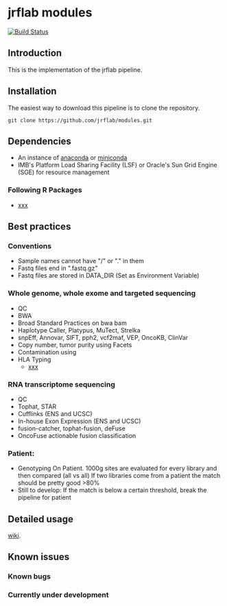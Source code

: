 # jrflab modules
[![Build Status](https://travis-ci.org/cBioPortal/cbioportal.svg?branch=master)](https://travis-ci.org/jrflab/modules)

## Introduction
This is the implementation of the jrflab pipeline.

## Installation
The easiest way to download this pipeline is to clone the repository.

```
git clone https://github.com/jrflab/modules.git
```

## Dependencies
- An instance of [anaconda](https://www.anaconda.com) or [miniconda](https://conda.io/en/latest/miniconda.html)
- IMB's Platform Load Sharing Facility (LSF) or Oracle's Sun Grid Engine (SGE) for resource management

### Following R Packages
- [xxx](https://)

## Best practices
	
### Conventions
- Sample names cannot have "/" or "." in them
- Fastq files end in ".fastq.gz"
- Fastq files are stored in DATA_DIR (Set as Environment Variable) 

### Whole genome, whole exome and targeted sequencing
- QC
- BWA
- Broad Standard Practices on bwa bam  
- Haplotype Caller, Platypus, MuTect, Strelka
- snpEff, Annovar, SIFT, pph2, vcf2maf, VEP, OncoKB, ClinVar
- Copy number, tumor purity using Facets
- Contamination using 
- HLA Typing
	* [xxx](http://)

### RNA transcriptome sequencing
- QC
- Tophat, STAR
- Cufflinks (ENS and UCSC)
- In-house Exon Expression (ENS and UCSC)
- fusion-catcher, tophat-fusion, deFuse
- OncoFuse actionable fusion classification

### Patient:
- Genotyping On Patient. 
	1000g sites are evaluated for every library and then compared (all vs all)
	If two libraries come from a patient the match should be pretty good >80%
- Still to develop:
	If the match is below a certain threshold, break the pipeline for patient

## Detailed usage
[wiki](https://github.com/jrflab/modules/wiki).

## Known issues

### Known bugs

### Currently under development
